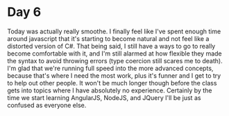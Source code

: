 # Day 6

Today was actually really smoothe. I finally feel like I've spent enough time around javascript that it's starting to become natural and not feel like a distorted version of C#. That being said, I still have a ways to go to really become comfortable with it, and I'm still alarmed at how flexible they made the syntax to avoid throwing errors (type coercion still scares me to death). I'm glad that we're running full speed into the more advanced concepts, because that's where I need the most work, plus it's funner and I get to try to help out other people. It won't be much longer though before the class gets into topics where I have absolutely no experience. Certainly by the time we start learning AngularJS, NodeJS, and JQuery I'll be just as confused as everyone else. 